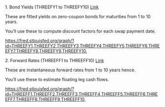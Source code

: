 1\. Bond Yields (THREEFY1 to THREEFY10) [Link](https://fred.stlouisfed.org/graph/?id=THREEFY1,THREEFY2,THREEFY3,THREEFY4,THREEFY5,THREEFY6,THREEFY7,THREEFY8,THREEFY9,THREEFY10,)

These are fitted yields on zero-coupon bonds for maturities from 1 to 10 years.

You’ll use these to compute discount factors for each swap payment date.



https://fred.stlouisfed.org/graph/?id=THREEFY1,THREEFY2,THREEFY3,THREEFY4,THREEFY5,THREEFY6,THREEFY7,THREEFY8,THREEFY9,THREEFY10,









2\. Forward Rates (THREEFF1 to THREEFF10) [Link](https://fred.stlouisfed.org/graph/?id=THREEFF1,THREEFF2,THREEFF3,THREEFF4,THREEFF5,THREEFF6,THREEFF7,THREEFF8,THREEFF9,THREEFF10,)

These are instantaneous forward rates from 1 to 10 years hence.

You’ll use these to estimate floating leg cash flows.



https://fred.stlouisfed.org/graph/?id=THREEFF1,THREEFF2,THREEFF3,THREEFF4,THREEFF5,THREEFF6,THREEFF7,THREEFF8,THREEFF9,THREEFF10,

